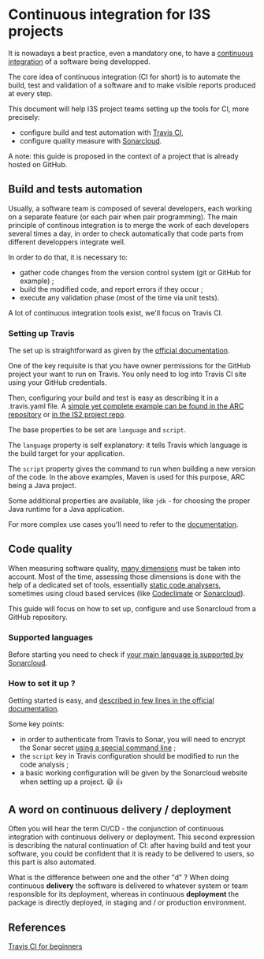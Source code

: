 # Continuous integration for I3S projects

It is nowadays a best practice, even a mandatory one, to have a [continuous integration](https://en.wikipedia.org/wiki/Continuous_integration) of a software being developped.

The core idea of continuous integration (CI for short) is to automate the build, test and validation of a software and to make visible reports produced at every step.

This document will help I3S project teams setting up the tools for CI, more precisely:

- configure build and test automation with [Travis CI](https://travis-ci.org/),
- configure quality measure with [Sonarcloud](https://sonarcloud.io/).

A note: this guide is proposed in the context of a project that is already hosted on GitHub.

## Build and tests automation

Usually, a software team is composed of several developers, each working on a separate feature (or each pair when pair programming). The main principle of continous integration is to merge the work of each developers several times a day, in order to check automatically that code parts from different developpers integrate well.

In order to do that, it is necessary to:

- gather code changes from the version control system (git or GitHub for example) ;
- build the modified code, and report errors if they occur ;
- execute any validation phase (most of the time via unit tests).

A lot of continuous integration tools exist, we'll focus on Travis CI.

### Setting up Travis

The set up is straightforward as given by the [official documentation](https://docs.travis-ci.com/user/tutorial/). 

One of the key requisite is that you have owner permissions for the GitHub project your want to run on Travis. You only need to log into Travis CI site using your GitHub credentials.

Then, configuring your build and test is easy as describing it in a .travis.yaml file. A [simple yet complete example can be found in the ARC repository](https://github.com/InseeFr/ARC/blob/master/.travis.yml) or [in the IS2 project repo](https://github.com/mecdcme/is2/blob/master/.travis.yml).

The base properties to be set are `language` and `script`.

The `language` property is self explanatory: it tells Travis which language is the build target for your application.

The `script` property gives the command to run when building a new version of the code. In the above examples, Maven is used for this purpose, ARC being a Java project.

Some additional properties are available, like `jdk` - for choosing the proper Java runtime for a Java application.

For more complex use cases you'll need to refer to the [documentation](https://docs.travis-ci.com/).

## Code quality

When measuring software quality, [many dimensions](https://en.wikipedia.org/wiki/Software_quality#Measurement) must be taken into account. Most of the time, assessing those dimensions is done with the help of a dedicated set of tools, essentially [static code analysers](https://en.wikipedia.org/wiki/List_of_tools_for_static_code_analysis), sometimes using cloud based services (like [Codeclimate](https://codeclimate.com/) or [Sonarcloud](https://sonarcloud.io/)).

This guide will focus on how to set up, configure and use Sonarcloud from a GitHub repository.

### Supported languages

Before starting you need to check if [your main language is supported by Sonarcloud](https://sonarcloud.io/documentation/analysis/supported-languages/).

### How to set it up ?

Getting started is easy, and [described in few lines in the official documentation](https://sonarcloud.io/documentation/integrations/github/).

Some key points:

- in order to authenticate from Travis to Sonar, you will need to encrypt the Sonar secret [using a special command line](https://docs.travis-ci.com/user/encryption-keys/#usage) ;
- the `script` key in Travis configuration should be modified to run the code analysis ;
- a basic working configuration will be given by the Sonarcloud website when setting up a project. :smiley: :thumbsup:

## A word on continuous delivery / deployment

Often you will hear the term CI/CD - the conjunction of continuous integration with continuous delivery or deployment. This second expression is describing the natural continuation of CI: after having build and test your software, you could be confident that it is ready to be delivered to users, so this part is also automated.

What is the difference between one and the other "d" ? When doing continuous __delivery__ the software is delivered to whatever system or team responsible for its deployment, whereas in continuous __deployment__ the package is directly deployed, in staging and / or production environment.

## References

[Travis CI for beginners](https://docs.travis-ci.com/user/for-beginners)